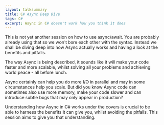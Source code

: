 ```yaml
---
layout: talksummary
title: C# Async Deep Dive
tags: C#
excerpt: Async in C# doesn't work how you think it does
---
```

This is not yet another session on how to use async/await. You are probably already using that so we won't bore each other with the syntax. Instead we shall be diving deep into how Async actually works and having a look at the benefits and pitfalls.  

The way Async is being described, it sounds like it will make your code faster and more scalable, whilst solving all your problems and achieving world peace - all before lunch.  

Async certainly can help you do more I/O in parallel and may in some circumstances help you scale. But did you know Async code can sometimes also use more memory, make your code slower and can introduce subtle bugs that may only appear in production?  

Understanding how Async in C# works under the covers is crucial to be able to harness the benefits it can give you, whilst avoiding the pitfalls. This session aims to give you that understanding.
